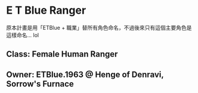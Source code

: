 # E T Blue Ranger

原本計畫是用「ETBlue + 職業」替所有角色命名，不過後來只有這個主要角色是這樣命名... lol

## Class: Female Human Ranger

## Owner: ETBlue.1963 @ Henge of Denravi, Sorrow's Furnace
